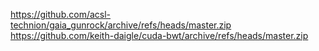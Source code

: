 https://github.com/acsl-technion/gaia_gunrock/archive/refs/heads/master.zip
https://github.com/keith-daigle/cuda-bwt/archive/refs/heads/master.zip
